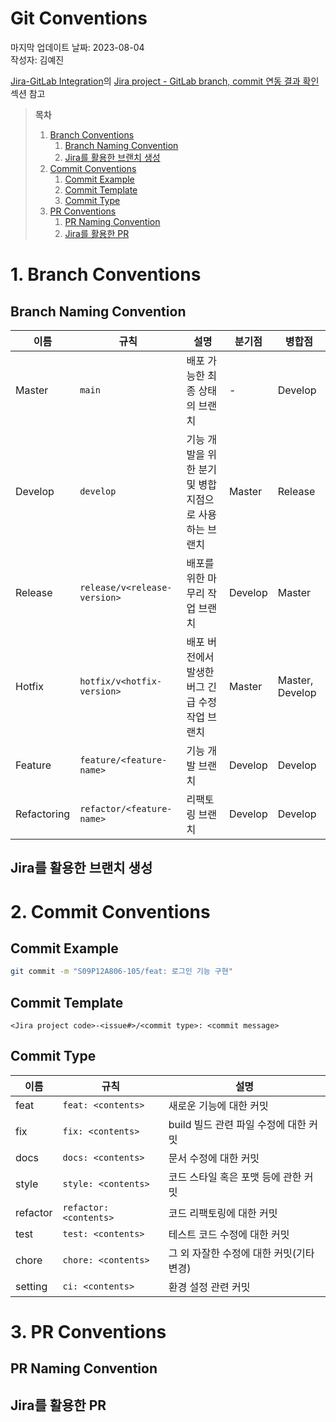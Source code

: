 # Git Conventions

마지막 업데이트 날짜: 2023-08-04 <br>
작성자: 김예진

[Jira-GitLab Integration](../jira/jira-gitlab-integration.md)의 [Jira project - GitLab branch, commit 연동 결과 확인](../jira/jira-gitlab-integration.md#jira-project---gitlab-branch-commit-연동-결과-확인) 섹션 참고

> **목차**
>
> 1. [Branch Conventions](#1-branch-conventions)
>    1. [Branch Naming Convention](#branch-naming-convention)
>    2. [Jira를 활용한 브랜치 생성](#jira를-활용한-브랜치-생성)
> 2. [Commit Conventions](#2-commit-conventions)
>    1. [Commit Example](#commit-example)
>    2. [Commit Template](#commit-template)
>    3. [Commit Type](#commit-type)
> 3. [PR Conventions](#pr-conventions)
>    1. [PR Naming Convention](#pr-naming-convention)
>    2. [Jira를 활용한 PR](#jira를-활용한-pr)

# 1. Branch Conventions
## Branch Naming Convention

| 이름        | 규칙                         | 설명                                                   | 분기점  | 병합점          |
| ----------- | ---------------------------- | ------------------------------------------------------ | ------- | --------------- |
| Master      | `main`                       | 배포 가능한 최종 상태의 브랜치                         | -       | Develop         |
| Develop     | `develop`                    | 기능 개발을 위한 분기 및 병합 지점으로 사용하는 브랜치 | Master  | Release         |
| Release     | `release/v<release-version>` | 배포를 위한 마무리 작업 브랜치                         | Develop | Master          |
| Hotfix      | `hotfix/v<hotfix-version>`   | 배포 버전에서 발생한 버그 긴급 수정 작업 브랜치        | Master  | Master, Develop |
| Feature     | `feature/<feature-name>`     | 기능 개발 브랜치                                       | Develop | Develop         |
| Refactoring | `refactor/<feature-name>`    | 리팩토링 브랜치                                        | Develop | Develop         |

## Jira를 활용한 브랜치 생성

# 2. Commit Conventions

## Commit Example

```bash
git commit -m "S09P12A806-105/feat: 로그인 기능 구현"
```

## Commit Template

`<Jira project code>-<issue#>/<commit type>: <commit message>`


## Commit Type

| 이름     | 규칙                                     | 설명                                     |
| -------- | ---------------------------------------- | ---------------------------------------- |
| feat     | `feat: <contents>`                       | 새로운 기능에 대한 커밋                  |
| fix      | `fix: <contents>`      | build 빌드 관련 파일 수정에 대한 커밋    |
| docs     | `docs: <contents>`     | 문서 수정에 대한 커밋                    |
| style    | `style: <contents>`    | 코드 스타일 혹은 포맷 등에 관한 커밋     |
| refactor | `refactor: <contents>` | 코드 리팩토링에 대한 커밋                |
| test     | `test: <contents>`     | 테스트 코드 수정에 대한 커밋             |
| chore    | `chore: <contents>`    | 그 외 자잘한 수정에 대한 커밋(기타 변경) |
| setting  | `ci: <contents>`       | 환경 설정 관련 커밋                      |

# 3. PR Conventions
## PR Naming Convention
## Jira를 활용한 PR



